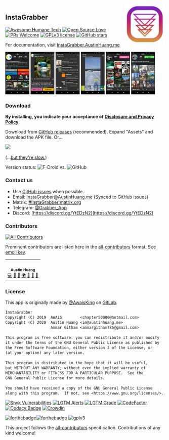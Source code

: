 <img src="./app/play_icon.png" alt="InstaGrabber" align="right" width="25%"/>

## InstaGrabber

[![Awesome Humane Tech](https://raw.githubusercontent.com/humanetech-community/awesome-humane-tech/main/humane-tech-badge.svg?sanitize=true)](https://github.com/humanetech-community/awesome-humane-tech)
[![Open Source Love](https://badges.frapsoft.com/os/v3/open-source.svg?v=103)](https://github.com/ellerbrock/open-source-badges/)
[![PRs Welcome](https://img.shields.io/badge/PRs-welcome-brightgreen.svg)](http://makeapullrequest.com)
[![GPLv3 license](https://img.shields.io/badge/License-GPLv3-blue.svg)](./LICENSE)
[![GitHub stars](https://img.shields.io/github/stars/austinhuang0131/instagrabber.svg?style=social&label=Star)](https://GitHub.com/austinhuang0131/instagrabber/stargazers/)

For documentation, visit [InstaGrabber.AustinHuang.me](https://instagrabber.austinhuang.me)

<a href="https://github.com/austinhuang0131/instagrabber/blob/master/fastlane/metadata/android/images/en-US/phoneScreenshots/1.jpg"><img src="./fastlane/metadata/android/en-US/images/phoneScreenshots/1.jpg" alt="Profile" width="15%"/></a>
<a href="https://github.com/austinhuang0131/instagrabber/blob/master/fastlane/metadata/android/images/en-US/phoneScreenshots/2.jpg"><img src="./fastlane/metadata/android/en-US/images/phoneScreenshots/2.jpg" alt="Post" width="15%"/></a>
<a href="https://github.com/austinhuang0131/instagrabber/blob/master/fastlane/metadata/android/images/en-US/phoneScreenshots/3.jpg"><img src="./fastlane/metadata/android/en-US/images/phoneScreenshots/3.jpg" alt="Comments" width="15%"/></a>
<a href="https://github.com/austinhuang0131/instagrabber/blob/master/fastlane/metadata/android/images/en-US/phoneScreenshots/4.jpg"><img src="./fastlane/metadata/android/en-US/images/phoneScreenshots/4.jpg" alt="Story (Highlight shown)" width="15%"/></a>
<a href="https://github.com/austinhuang0131/instagrabber/blob/master/fastlane/metadata/android/images/en-US/phoneScreenshots/5.jpg"><img src="./fastlane/metadata/android/en-US/images/phoneScreenshots/5.jpg" alt="Hashtag" width="15%"/></a>
<a href="https://github.com/austinhuang0131/instagrabber/blob/master/fastlane/metadata/android/images/en-US/phoneScreenshots/6.jpg"><img src="./fastlane/metadata/android/en-US/images/phoneScreenshots/6.jpg" alt="Location" width="15%"/></a>

### Download

**By installing, you indicate your acceptance of [Disclosure and Privacy Policy](https://instagrabber.austinhuang.me/disclosure).**

Download from [GitHub releases](https://github.com/austinhuang0131/instagrabber/releases/latest) (recommended). Expand "Assets" and download the APK file. Or...

<a href="https://f-droid.org/en/packages/me.austinhuang.instagrabber/"><img src="https://fdroid.gitlab.io/artwork/badge/get-it-on.png" height="75"></a>

(...[but they're slow.](https://instagrabber.austinhuang.me/faq#f-droid))

Version status: ![F-Droid](https://img.shields.io/f-droid/v/me.austinhuang.instagrabber.svg) vs. ![GitHub](https://img.shields.io/github/release/austinhuang0131/instagrabber.svg?logo=github)

### Contact us

* Use [GitHub issues](https://github.com/austinhuang0131/instagrabber/issues) when possible.
* Email: [InstaGrabber@AustinHuang.me](mailto:instagrabber@austinhuang.me) (Synced to GitHub issues)
* Matrix: [#InstaGrabber:matrix.org](https://matrix.to/#/#instagrabber:matrix.org)
* Telegram: [@Grabber_App](https://t.me/grabber_app)
* Discord: [https://discord.gg/YtEDzN2](https://discord.gg/YtEDzN2)

### Contributors

<!-- ALL-CONTRIBUTORS-BADGE:START - Do not remove or modify this section -->
[![All Contributors](https://img.shields.io/badge/all_contributors-1-orange.svg?style=flat-square)](#contributors-)
<!-- ALL-CONTRIBUTORS-BADGE:END -->

Prominent contributors are listed here in the [all-contributors](https://allcontributors.org/) format. See [emoji key](https://allcontributors.org/docs/en/emoji-key).

<!-- ALL-CONTRIBUTORS-LIST:START - Do not remove or modify this section -->
<!-- prettier-ignore-start -->
<!-- markdownlint-disable -->
<table>
  <tr>
    <td align="center"><a href="https://austinhuang.me"><img src="https://avatars1.githubusercontent.com/u/16656689?v=4" width="100px;" alt=""/><br /><sub><b>Austin Huang</b></sub></a><br /><a href="https://github.com/austinhuang0131/instagrabber/commits?author=austinhuang0131" title="Code">💻</a> <a href="https://github.com/austinhuang0131/instagrabber/commits?author=austinhuang0131" title="Documentation">📖</a> <a href="#question-austinhuang0131" title="Answering Questions">💬</a> <a href="#translation-austinhuang0131" title="Translation">🌍</a> <a href="#userTesting-austinhuang0131" title="User Testing">📓</a> <a href="#ideas-austinhuang0131" title="Ideas, Planning, & Feedback">🤔</a> <a href="#maintenance-austinhuang0131" title="Maintenance">🚧</a></td>
  </tr>
</table>

<!-- markdownlint-enable -->
<!-- prettier-ignore-end -->
<!-- ALL-CONTRIBUTORS-LIST:END -->

### License

This app is originally made by [@AwaisKing](https://github.com/AwaisKing) on [GitLab](https://gitlab.com/AwaisKing/instagrabber).

    InstaGrabber
    Copyright (C) 2019  AWAiS        <chapter50000@hotmail.com>
    Copyright (C) 2020  Austin Huang <im@austinhuang.me>
                        Ammar Githam <ammargitham786@gmail.com>

    This program is free software: you can redistribute it and/or modify
    it under the terms of the GNU General Public License as published by
    the Free Software Foundation, either version 3 of the License, or
    (at your option) any later version.

    This program is distributed in the hope that it will be useful,
    but WITHOUT ANY WARRANTY; without even the implied warranty of
    MERCHANTABILITY or FITNESS FOR A PARTICULAR PURPOSE.  See the
    GNU General Public License for more details.

    You should have received a copy of the GNU General Public License
    along with this program.  If not, see <https://www.gnu.org/licenses/>.

[![Snyk Vulnerabilities](https://img.shields.io/snyk/vulnerabilities/github/austinhuang0131/instagrabber)](https://snyk.io/test/github/austinhuang0131/instagrabber)
[![LGTM Alerts](https://img.shields.io/lgtm/alerts/github/austinhuang0131/instagrabber)](https://lgtm.com/projects/g/austinhuang0131/instagrabber)
[![LGTM Grade](https://img.shields.io/lgtm/grade/java/github/austinhuang0131/instagrabber)](https://lgtm.com/projects/g/austinhuang0131/instagrabber)
[![CodeFactor](https://www.codefactor.io/repository/github/austinhuang0131/instagrabber/badge)](https://www.codefactor.io/repository/github/austinhuang0131/instagrabber)
[![Codacy Badge](https://app.codacy.com/project/badge/Grade/e9cfcb7733f8477d92e5c0f30cac137a)](https://www.codacy.com/manual/austinhuang0131/instagrabber)
[![Crowdin](https://badges.crowdin.net/instagrabber/localized.svg)](https://crowdin.com/project/instagrabber)

[![forthebadge](https://forthebadge.com/images/badges/made-with-java.svg)](https://forthebadge.com)[![forthebadge](https://forthebadge.com/images/badges/built-for-android.svg)](https://forthebadge.com) [![gplv3](https://www.gnu.org/graphics/gplv3-with-text-136x68.png)](https://www.gnu.org/licenses/gpl-3.0.html)

This project follows the [all-contributors](https://github.com/all-contributors/all-contributors) specification. Contributions of any kind welcome!
